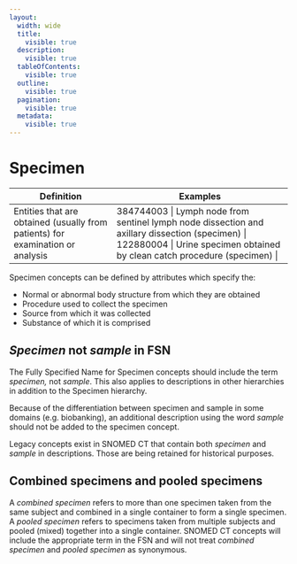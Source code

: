 ```yaml
---
layout:
  width: wide
  title:
    visible: true
  description:
    visible: true
  tableOfContents:
    visible: true
  outline:
    visible: true
  pagination:
    visible: true
  metadata:
    visible: true
---
```


# Specimen



| Definition | Examples |
|---|---|
| Entities that are obtained (usually from patients) for examination or analysis | 384744003 \| Lymph node from sentinel lymph node dissection and axillary dissection (specimen) \| 122880004 \| Urine specimen obtained by clean catch procedure (specimen) \| |

Specimen concepts can be defined by attributes which specify the:

  * Normal or abnormal body structure from which they are obtained
  * Procedure used to collect the specimen
  * Source from which it was collected
  * Substance of which it is comprised

##  _Specimen_ not _sample_ in FSN

The Fully Specified Name for Specimen concepts should include the term _specimen,_ not _sample_. This also applies to descriptions in other hierarchies in addition to the Specimen hierarchy. 

Because of the differentiation between specimen and sample in some domains (e.g. biobanking), an additional description using the word _sample_ should not be added to the specimen concept.

Legacy concepts exist in SNOMED CT that contain both _specimen_ and _sample_ in descriptions. Those are being retained for historical purposes.

## Combined specimens and pooled specimens

A _combined specimen_ refers to more than one specimen taken from the same subject and combined in a single container to form a single specimen. A _pooled specimen_ refers to specimens taken from multiple subjects and pooled (mixed) together into a single container. SNOMED CT concepts will include the appropriate term in the FSN and will not treat _combined specimen_ and _pooled specimen_ as synonymous.
